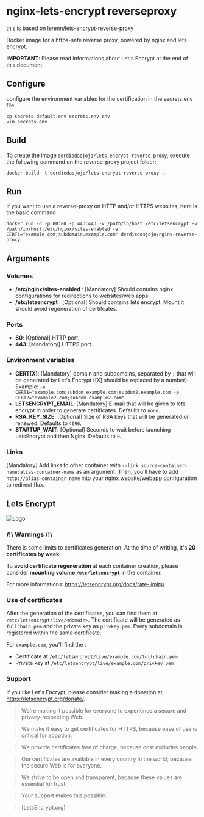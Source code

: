 # nginx-lets-encrypt reverseproxy

this is based on [lerenn/lets-encrypt-reverse-proxy](https://github.com/lerenn/docker-images/lets-encrypt-reverse-proxy)

Docker image for a https-safe reverse proxy, powered by nginx and lets encrypt.

**IMPORTANT**: Please read informations about Let's Encrypt at the end of this document.

## Configure

configure the environment variables for the certification in the secrets.env file

    cp secrets.default.env secrets.env env
    vim secrets.env

## Build

To create the image `derdiedasjojo/lets-encrypt-reverse-proxy`, execute the following command on the reverse-proxy project folder:

    docker build -t derdiedasjojo/lets-encrypt-reverse-proxy .

## Run

If you want to use a reverse-proxy on HTTP and/or HTTPS websites, here is the basic command :

    docker run -d -p 80:80 -p 443:443 -v /path/in/host:/etc/letsencrypt -v /path/in/host:/etc/nginx/sites-enabled -e CERT1="example.com;subdomain.example.com" derdiedasjojo/nginx-reverse-proxy

## Arguments

### Volumes

* **/etc/nginx/sites-enabled** : [Mandatory] Should contains nginx configurations for redirections to websites/web apps.
* **/etc/letsencrypt** : [Optional] Should contains lets encrypt. Mount it should avoid regeneration of certifcates.

### Ports

* **80**: [Optional] HTTP port.
* **443**: [Mandatory] HTTPS port.

### Environment variables

* **CERT[X]**: [Mandatory] domain and subdomains, separated by `;` that will be generated by Let's Encrypt ([X] should be replaced by a number). Example: `-e CERT1="example.com;subdom.example.com;subdom2.example.com -e CERT2="example2.com;subdom.example2.com"`
* **LETSENCRYPT_EMAIL**: [Mandatory] E-mail that will be given to lets encrypt in order to generate certificates. Defaults to `none`.
* **RSA_KEY_SIZE**: [Optional] Size of RSA keys that will be generated or renewed. Defaults to `4096`.
* **STARTUP_WAIT**: [Optional] Seconds to wait before launching LetsEncrypt and then Nginx. Defaults to `0`.

### Links

[Mandatory] Add links to other container with `--link source-container-name:alias-container-name` as an argument.
Then, you'll have to add `http://alias-container-name` into your nginx website/webapp configuration to redirect flux.

## Lets Encrypt

![Logo](https://letsencrypt.org/images/letsencrypt-logo-horizontal.svg)

### /!\ Warnings /!\

There is some limits to certificates generation. At the time of writing, it's **20 certificates by week**.

To **avoid certificate regeneration** at each container creation, please consider **mounting volume `/etc/letsencrypt`** in the container.

For more informations: https://letsencrypt.org/docs/rate-limits/.

### Use of certificates

After the generation of the certificates, you can find them at `/etc/letsencrypt/live/<domain>`.
The certificate will be generated as `fullchain.pem` and the private key as `privkey.pem`.
Every subdomain is registered within the same certificate.

For `example.com`, you'll find the :
* Certificate at `/etc/letsencrypt/live/example.com/fullchain.pem`
* Private key at `/etc/letsencrypt/live/example.com/privkey.pem`

### Support

If you like Let's Encrypt, please consider making a donation at https://letsencrypt.org/donate/.

> We're making it possible for everyone to experience a secure and privacy-respecting Web.

> We make it easy to get certificates for HTTPS, because ease of use is critical for adoption.

> We provide certificates free of charge, because cost excludes people.

> Our certificates are available in every country in the world, because the secure Web is for everyone.

> We strive to be open and transparent, because these values are essential for trust.

> Your support makes this possible.

> [LetsEncrypt.org]
